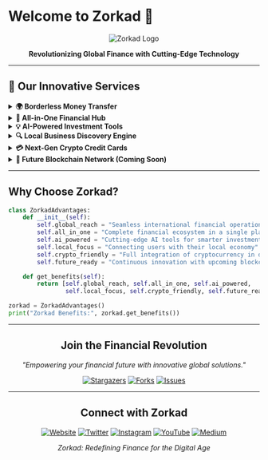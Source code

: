 # Welcome to Zorkad 🚀

<div align="center">

![Zorkad Logo](https://i.ibb.co/KNRRzd9/kakass.png)

**Revolutionizing Global Finance with Cutting-Edge Technology**

</div>

---

## 🌟 Our Innovative Services

<details>
<summary><b>🌍 Borderless Money Transfer</b></summary>

Experience the future of global transactions with Zorkad's lightning-fast money transfer system:

- **Instant Transfers**: Send money across the globe in seconds, not days
- **Competitive Rates**: Enjoy some of the best exchange rates in the industry
- **Multi-Currency Support**: Transfer in over 50 currencies
- **Secure Transactions**: Advanced encryption ensures your money's safety
- **Low Fees**: Transparent, low-cost fee structure for all transfers

</details>

<details>
<summary><b>💼 All-in-One Financial Hub</b></summary>

Your complete financial ecosystem, all in one place:

- **Smart Wallet**: Manage multiple currencies, both fiat and crypto
- **Seamless Deposits & Withdrawals**: Easy bank account integration for swift fund movements
- **Investment Portal**: 
  - Trade stocks, bonds, and ETFs from global markets
  - Buy, sell, and store cryptocurrencies
  - Real-time market data and analysis tools
- **E-commerce Integration**: 
  - Set up your own online store
  - Integrate Zorkad payments into your existing e-commerce platform
  - Manage inventory, orders, and payments all from your Zorkad profile

</details>

<details>
<summary><b>💡 AI-Powered Investment Tools</b></summary>

Empower your investment decisions with our cutting-edge tools:

- **Predictive Analytics**: AI-driven market forecasts and trend analysis
- **Risk Assessment**: Personalized risk profiling and portfolio recommendations
- **Opportunity Finder**: Discover high-potential investments across various asset classes
- **Automated Trading**: Set up sophisticated trading strategies with our bot integration
- **Real-Time Alerts**: Stay informed with customizable notifications on market movements

</details>

<details>
<summary><b>🔍 Local Business Discovery Engine</b></summary>

Connecting consumers with local businesses like never before:

- **Smart Search**: Find stores and services based on your preferences and location
- **AR Integration**: Use augmented reality to explore businesses around you
- **Review System**: Trusted, blockchain-verified customer reviews
- **Special Offers**: Exclusive deals and discounts for Zorkad users
- **Booking System**: Make reservations or appointments directly through the app

</details>

<details>
<summary><b>💳 Next-Gen Crypto Credit Cards</b></summary>

Spend your crypto as easily as fiat currency:

- **Wide Acceptance**: Use anywhere major credit cards are accepted
- **Multi-Crypto Support**: Link multiple cryptocurrencies to your card
- **Real-Time Conversion**: Instant crypto-to-fiat conversion at point of sale
- **Rewards Program**: Earn crypto cashback on your purchases
- **Advanced Security**: EMV chip technology and real-time fraud detection

</details>

<details>
<summary><b>🔗 Future Blockchain Network (Coming Soon)</b></summary>

We're developing a groundbreaking blockchain network to revolutionize financial transactions:

- **Lightning-Fast Transactions**: Process thousands of transactions per second
- **Near-Zero Fees**: Minimize transaction costs for users
- **Smart Contract Functionality**: Enable complex, automated financial operations
- **Cross-Chain Compatibility**: Seamless integration with other major blockchain networks
- **Eco-Friendly**: Utilizing a highly efficient, low-energy consensus mechanism

Stay tuned for updates on this exciting development!

</details>

---

## Why Choose Zorkad?

```python
class ZorkadAdvantages:
    def __init__(self):
        self.global_reach = "Seamless international financial operations"
        self.all_in_one = "Complete financial ecosystem in a single platform"
        self.ai_powered = "Cutting-edge AI tools for smarter investments"
        self.local_focus = "Connecting users with their local economy"
        self.crypto_friendly = "Full integration of cryptocurrency in daily finance"
        self.future_ready = "Continuous innovation with upcoming blockchain network"

    def get_benefits(self):
        return [self.global_reach, self.all_in_one, self.ai_powered, 
                self.local_focus, self.crypto_friendly, self.future_ready]

zorkad = ZorkadAdvantages()
print("Zorkad Benefits:", zorkad.get_benefits())
```

---

<div align="center">

## Join the Financial Revolution

*"Empowering your financial future with innovative global solutions."*

[![Stargazers](https://img.shields.io/github/stars/zorkad/zorkad?style=for-the-badge&color=yellow)](https://github.com/zorkad/zorkad/stargazers)
[![Forks](https://img.shields.io/github/forks/zorkad/zorkad?style=for-the-badge&color=blue)](https://github.com/zorkad/zorkad/network/members)
[![Issues](https://img.shields.io/github/issues/zorkad/zorkad?style=for-the-badge&color=red)](https://github.com/zorkad/zorkad/issues)

</div>

---

<div align="center">

## Connect with Zorkad

[![Website](https://img.shields.io/badge/Website-www.zorkad.com-blue?style=for-the-badge&logo=google-chrome)](https://zorkad.com)
[![Twitter](https://img.shields.io/badge/Twitter-@Zorkad__-blue?style=for-the-badge&logo=twitter)](https://x.com/Zorkad_)
[![Instagram](https://img.shields.io/badge/Instagram-@zorkad__-purple?style=for-the-badge&logo=instagram)](https://www.instagram.com/zorkad_/)
[![YouTube](https://img.shields.io/badge/YouTube-Zorkad-red?style=for-the-badge&logo=youtube)](https://www.youtube.com/@zorkad-llc)
[![Medium](https://img.shields.io/badge/Medium-Zorkad-black?style=for-the-badge&logo=medium)](https://zorkad.medium.com/)

*Zorkad: Redefining Finance for the Digital Age*

</div>
